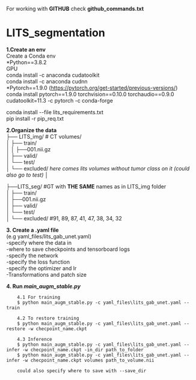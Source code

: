 
For working with __GITHUB__ check __github_commands.txt__

# LITS_segmentation

__1.Create an env__  
Create a Conda env   
*Python==3.8.2  
GPU  
conda install -c anaconda cudatoolkit  
conda install -c anaconda cudnn  
*Pytorch==1.9.0 (https://pytorch.org/get-started/previous-versions/)  
conda install pytorch==1.9.0 torchvision==0.10.0 torchaudio==0.9.0 cudatoolkit=11.3 -c pytorch -c conda-forge  
      
conda install --file lits_requirements.txt  
pip install -r pip_req.txt  
    
  
__2.Organize the data__  
├── LITS_img/       # CT volumes/     
│   ├── train/  
│   │   ├──001.nii.gz    
│   ├── valid/  
│   └── test/  
│   └── excluded/ *here comes lits volumes without tumor class on it (could also go to test)*
│

├──LITS_seg/  #GT with __THE SAME__ names as in LITS_img folder  
│   ├── train/  
    │   ├──001.nii.gz   
│   ├── valid/  
│   └── test/  
│   └── excluded/  	#91, 89, 87, 41, 47, 38, 34, 32 


__3. Create a .yaml file__    
(e.g yaml_files/lits_gab_unet.yaml)  
    -specify where the data in  
    -where to save checkpoints and tensorboard logs  
    -specify the network  
    -specify the loss function  
    -specify the optimizer and lr  
    -Transformations and patch size  
    
  
__4. Run *main_augm_stable.py*__
```
    4.1 For training
    $ python main_augm_stable.py -c yaml_files\lits_gab_unet.yaml --train

    4.2 To restore training
    $ python main_augm_stable.py -c yaml_files\lits_gab_unet.yaml --restore -w checpoint_name.ckpt
    
    4.3 Inference
    $ python main_augm_stable.py -c yaml_files\lits_gab_unet.yaml --infer -w checpoint_name.ckpt -in_dir path_to_folder
    $ python main_augm_stable.py -c yaml_files\lits_gab_unet.yaml --infer -w checpoint_name.ckpt volumes path_to_volume.nii
    
    could also specify where to save with --save_dir
```

